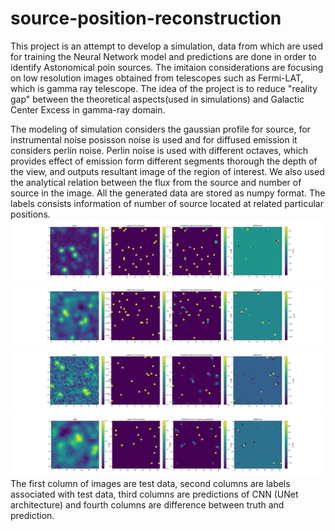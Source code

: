 # source-position-reconstruction

This project is an attempt to develop a simulation, data from which are used for training the Neural Network model and predictions are done in order to identify Astonomical poin sources. The imitaion considerations are focusing on low resolution images obtained from telescopes such as Fermi-LAT, which is gamma ray telescope. The idea of the project is to reduce "reality gap" between the theoretical aspects(used in simulations) and Galactic Center Excess in gamma-ray domain.

The modeling of simulation considers the gaussian profile for source, for instrumental noise posisson noise is used and for diffused emission it considers perlin noise. Perlin noise is used with different octaves, which provides effect of emission form different segments thorough the depth of the view, and outputs resultant image of the region of interest. We also used the analytical relation between the flux from the source and number of source in the image. All the generated data are stored as numpy format. The labels consists information of number of source located at related particular positions.
![alt text](./plots/predictions_sources-14829.png)
![alt text](./plots/predictions_sources-49645.png)
![alt text](./plots/predictions_sources-57761.png)
![alt text](./plots/predictions_sources-7236.png)
The first column of images are test data, second columns are labels associated with test data, third columns are predictions of CNN (UNet architecture) and fourth columns are difference between truth and prediction.



